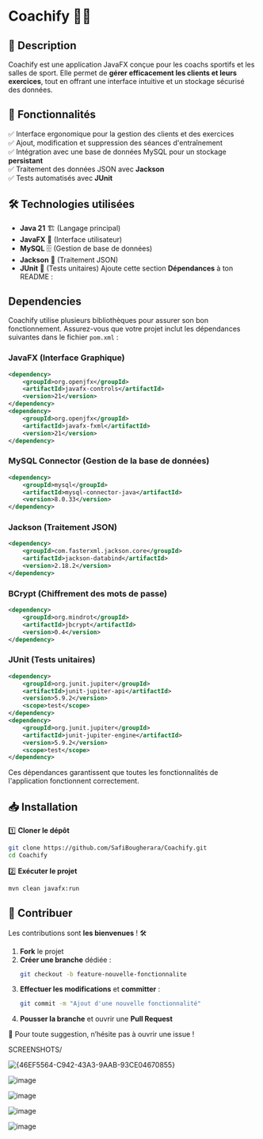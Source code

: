 # **Coachify** 🏋️‍♂️

## 📌 **Description**
Coachify est une application JavaFX conçue pour les coachs sportifs et les salles de sport. Elle permet de **gérer efficacement les clients et leurs exercices**, tout en offrant une interface intuitive et un stockage sécurisé des données.

## 🚀 **Fonctionnalités**
✅ Interface ergonomique pour la gestion des clients et des exercices  
✅ Ajout, modification et suppression des séances d'entraînement  
✅ Intégration avec une base de données MySQL pour un stockage **persistant**  
✅ Traitement des données JSON avec **Jackson**  
✅ Tests automatisés avec **JUnit**

## 🛠 **Technologies utilisées**
- **Java 21** 🏗 (Langage principal)
- **JavaFX** 🎨 (Interface utilisateur)
- **MySQL** 🗄 (Gestion de base de données)
- **Jackson** 📜 (Traitement JSON)
- **JUnit** 🧪 (Tests unitaires)
  Ajoute cette section **Dépendances** à ton README :

## Dependencies

Coachify utilise plusieurs bibliothèques pour assurer son bon fonctionnement. Assurez-vous que votre projet inclut les dépendances suivantes dans le fichier `pom.xml` :

### JavaFX (Interface Graphique)
```xml
<dependency>
    <groupId>org.openjfx</groupId>
    <artifactId>javafx-controls</artifactId>
    <version>21</version>
</dependency>
<dependency>
    <groupId>org.openjfx</groupId>
    <artifactId>javafx-fxml</artifactId>
    <version>21</version>
</dependency>
```

### MySQL Connector (Gestion de la base de données)
```xml
<dependency>
    <groupId>mysql</groupId>
    <artifactId>mysql-connector-java</artifactId>
    <version>8.0.33</version>
</dependency>
```

### Jackson (Traitement JSON)
```xml
<dependency>
    <groupId>com.fasterxml.jackson.core</groupId>
    <artifactId>jackson-databind</artifactId>
    <version>2.18.2</version>
</dependency>
```

### BCrypt (Chiffrement des mots de passe)
```xml
<dependency>
    <groupId>org.mindrot</groupId>
    <artifactId>jbcrypt</artifactId>
    <version>0.4</version>
</dependency>
```

### JUnit (Tests unitaires)
```xml
<dependency>
    <groupId>org.junit.jupiter</groupId>
    <artifactId>junit-jupiter-api</artifactId>
    <version>5.9.2</version>
    <scope>test</scope>
</dependency>
<dependency>
    <groupId>org.junit.jupiter</groupId>
    <artifactId>junit-jupiter-engine</artifactId>
    <version>5.9.2</version>
    <scope>test</scope>
</dependency>
```

Ces dépendances garantissent que toutes les fonctionnalités de l'application fonctionnent correctement.
## 📥 **Installation**
1️⃣ **Cloner le dépôt**
```bash
git clone https://github.com/SafiBougherara/Coachify.git
cd Coachify
```
2️⃣ **Exécuter le projet**
```bash
mvn clean javafx:run
```

## 👥 **Contribuer**
Les contributions sont **les bienvenues** ! 🛠
1. **Fork** le projet
2. **Créer une branche** dédiée :
   ```bash
   git checkout -b feature-nouvelle-fonctionnalite
   ```  
3. **Effectuer les modifications** et **committer** :
   ```bash
   git commit -m "Ajout d'une nouvelle fonctionnalité"
   ```  
4. **Pousser la branche** et ouvrir une **Pull Request**

📩 Pour toute suggestion, n’hésite pas à ouvrir une issue !

SCREENSHOTS/ 

![{46EF5564-C942-43A3-9AAB-93CE04670855}](https://github.com/user-attachments/assets/e3fb520e-b201-41b0-996f-e6b824884476)

![image](https://github.com/user-attachments/assets/98db2824-bf5a-4dbc-8804-60ddced17ca4)

![image](https://github.com/user-attachments/assets/6ba88736-c7cb-4475-97b7-5ba40517dbba)

![image](https://github.com/user-attachments/assets/607518d9-ac4f-4206-9293-601bd577f1e8)

![image](https://github.com/user-attachments/assets/b540abfb-a123-44c2-acef-d23f27d1be1e)
